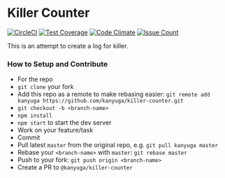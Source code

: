 # Killer Counter

[![CircleCI](https://circleci.com/gh/ProfNandaa/killer-counter/tree/master.svg?style=shield)](https://circleci.com/gh/ProfNandaa/killer-counter/tree/master) [![Test Coverage](https://codeclimate.com/github/ProfNandaa/killer-counter/badges/coverage.svg)](https://codeclimate.com/github/ProfNandaa/killer-counter/coverage) [![Code Climate](https://codeclimate.com/github/ProfNandaa/killer-counter/badges/gpa.svg)](https://codeclimate.com/github/ProfNandaa/killer-counter) [![Issue Count](https://codeclimate.com/github/ProfNandaa/killer-counter/badges/issue_count.svg)](https://codeclimate.com/github/ProfNandaa/killer-counter)

This is an attempt to create a log for killer.

### How to Setup and Contribute

- For the repo
- `git clone` your fork
- Add this repo as a remote to make rebasing easier: `git remote add kanyuga https://github.com/kanyuga/killer-counter.git`
- `git checkout -b <branch-name>`
- `npm install`
- `npm start` to start the dev server
- Work on your feature/task
- Commit
- Pull latest `master` from the original repo, e.g. `git pull kanyuga master`
- Rebase your `<branch-name>` with `master`: `git rebase master`
- Push to your fork: `git push origin <branch-name>`
- Create a PR to `@kanyuga/killer-counter`
